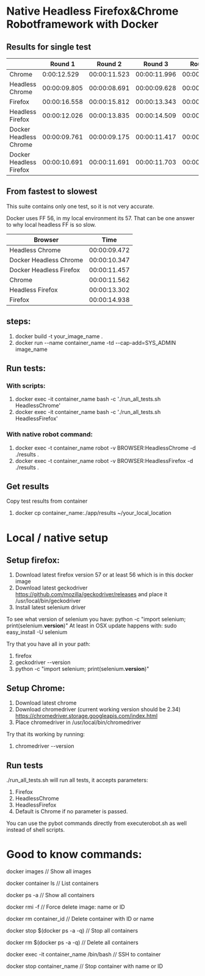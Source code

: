 # Native Headless Firefox&Chrome Robotframework with Docker

## Results for single test

|                         | Round 1      | Round 2      | Round 3      | Round 4      | Average      |
|-------------------------|--------------|--------------|--------------|--------------|--------------|
| Chrome                  | 0:00:12.529  | 00:00:11.523 | 00:00:11.996 | 00:00:10.203 | 00:00:11.562 |
| Headless Chrome         | 00:00:09.805 | 00:00:08.691 | 00:00:09.628 | 00:00:09.765 | 00:00:09.472 |
| Firefox                 | 00:00:16.558 | 00:00:15.812 | 00:00:13.343 | 00:00:14.041 | 00:00:14.938 |
| Headless Firefox        | 00:00:12.026 | 00:00:13.835 | 00:00:14.509 | 00:00:12.839 | 00:00:13.302 |
| Docker Headless Chrome  | 00:00:09.761 | 00:00:09.175 | 00:00:11.417 | 00:00:11.037 | 00:00:10.347 |
| Docker Headless Firefox | 00:00:10.691 | 00:00:11.691 | 00:00:11.703 | 00:00:11.743 | 00:00:11.457 |

## From fastest to slowest

This suite contains only one test, so it is not very accurate.

Docker uses FF 56, in my local environment its 57. That can be one answer to why local headless FF is so slow.

| Browser                 | Time         |
|-------------------------|--------------|
| Headless Chrome         | 00:00:09.472 |
| Docker Headless Chrome  | 00:00:10.347 |
| Docker Headless Firefox | 00:00:11.457 |
| Chrome                  | 00:00:11.562 |
| Headless Firefox        | 00:00:13.302 |
| Firefox                 | 00:00:14.938 |

## steps:

1. docker build -t your_image_name .
2. docker run --name container_name -td --cap-add=SYS_ADMIN image_name

## Run tests:

### With scripts:

1. docker exec -it container_name bash -c './run_all_tests.sh HeadlessChrome'
2. docker exec -it container_name bash -c './run_all_tests.sh HeadlessFirefox'

### With native robot command:

1. docker exec -t container_name robot -v BROWSER:HeadlessChrome -d ./results .
2. docker exec -t container_name robot -v BROWSER:HeadlessFirefox -d ./results .

## Get results

Copy test results from container

1. docker cp container_name:./app/results ~/your_local_location

# Local / native setup

## Setup firefox:

1. Download latest firefox version 57 or at least 56 which is in this docker image
2. Download latest geckodriver https://github.com/mozilla/geckodriver/releases and place it /usr/local/bin/geckodriver
3. Install latest selenium driver

To see what version of selenium you have: python -c "import selenium; print(selenium.__version__)"
At least in OSX update happens with: sudo easy_install -U selenium

Try that you have all in your path:
1. firefox
2. geckodriver --version
3. python -c "import selenium; print(selenium.__version__)"

## Setup Chrome:

1. Download latest chrome
2. Download chromedriver (current working version should be 2.34) https://chromedriver.storage.googleapis.com/index.html
3. Place chromedriver in /usr/local/bin/chromedriver

Try that its working by running:

1. chromedriver --version

## Run tests

./run_all_tests.sh will run all tests, it accepts parameters:

1. Firefox
2. HeadlessChrome
3. HeadlessFirefox
4. Default is Chrome if no parameter is passed.

You can use the pybot commands directly from executerobot.sh as well instead of shell scripts.

# Good to know commands:

docker images // Show all images

docker container ls // List containers

docker ps -a // Show all containers

docker rmi -f // Force delete image: name or ID

docker rm container_id // Delete container with ID or name

docker stop $(docker ps -a -q) // Stop all containers

docker rm $(docker ps -a -q) // Delete all containers

docker exec -it container_name /bin/bash // SSH to container

docker stop container_name // Stop container with name or ID
